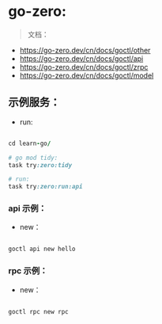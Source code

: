 # go-zero:

> 文档：

- https://go-zero.dev/cn/docs/goctl/other
- https://go-zero.dev/cn/docs/goctl/api
- https://go-zero.dev/cn/docs/goctl/zrpc
- https://go-zero.dev/cn/docs/goctl/model

## 示例服务：

- run:

```ruby

cd learn-go/

# go mod tidy:
task try:zero:tidy 

# run:
task try:zero:run:api

```


### api 示例：

- new：

```ruby

goctl api new hello

```

### rpc 示例：

- new：

```ruby

goctl rpc new rpc
```